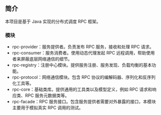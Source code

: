 ## 简介

本项目是基于 Java 实现的分布式调度 RPC 框架。

### 模块
* rpc-provider：服务提供者。负责发布 RPC 服务，接收和处理 RPC 请求。
* rpc-consumer：服务消费者。使用动态代理发起 RPC 远程调用，帮助使用者来屏蔽底层网络通信的细节。
* rpc-registry：注册中心模块。提供服务注册、服务发现、负载均衡的基本功能。
* rpc-protocol：网络通信模块。包含 RPC 协议的编解码器、序列化和反序列化工具等。
* rpc-core：基础类库。提供通用的工具类以及模型定义，例如 RPC 请求和响应类、RPC 服务元数据类等。
* rpc-facade：RPC 服务接口。包含服务提供者需要对外暴露的接口，本模块主要用于模拟真实 RPC 调用的测试。
